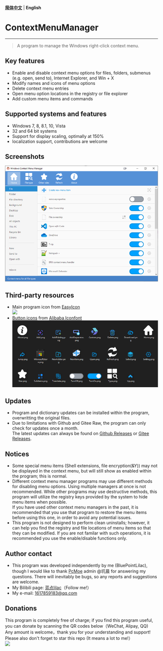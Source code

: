 **[简体中文](README.md)** | **English**
# ContextMenuManager
------
> A program to manage the Windows right-click context menu.

## Key features
* Enable and disable context menu options for files, folders, submenus (e.g. open, send to), Internet Explorer, and Win + X
* Modify names and icons of menu options
* Delete context menu entries
* Open menu option locations in the registry or file explorer
* Add custom menu items and commands

## Supported systems and features 
* Windows 7, 8, 8.1, 10, Vista
* 32 and 64 bit systems
* Support for display scaling, optimally at 150%
* localization support, contributions are welcome

## Screenshots
![](Screenshot-en.png)

## Third-party resources
* Main program icon from [EasyIcon][EasyIcon]<br>![][AppIcon]
* [Button icons][AppImage] from [Alibaba Iconfont][IconFont]![](AppImage.png)

## Updates
* Program and dictionary updates can be installed within the program, overwritting the original files.
* Due to limitations with Github and Gitee Raw, the program can only check for updates once a month. <br> The latest updates can always be found on [Github Releases][GitHub Releases] or [Gitee Releases][Gitee Releases].

## Notices
* Some special menu items (Shell extensions, file encryption(&Y)) may not be displayed in the context menu, but will still show as enabled within the program; this is normal.
* Different context menu manager programs may use different methods for disabling menu options. Using multiple managers at once is not recommended. While other programs may use destructive methods, this program will utilize the registry keys provided by the system to hide menu items when possible.
<br>If you have used other context menu managers in the past, it is recommended that you use that program to restore the menu items before using this one, in order to avoid any potential issues.
* This program is not designed to perform clean uninstalls; however, it can help you find the registry and file locations of menu items so that they can be modified. If you are not familar with such operations, it is recommended you use the enable/disable functions only.

## Author contact
* This program was developed independently by me (BluePointLilac), though I would like to thank [PcMoe][PcMoe] admin @坑晨 for answering my questions. There will inevitably be bugs, so any reports and suggestions are welcome.
* My Bilibili page: [蓝点lilac][Bilibili]（Follow me!）
* My e-mail: 1617859183@qq.com

## Donations
This program is completely free of charge; if you find this program useful, you can donate by scanning the QR codes below（WeChat, Alipay, QQ) 
<br>Any amount is welcome，thank you for your understanding and support! Please also don't forget to star this repo (It means a lot to me!）<br>![][Donate]

  [EasyIcon]: https://www.easyicon.net/1208132-mouse_icon.html
  [AppIcon]: ContextMenuManager/Properties/AppIcon.ico
  [AppImage]: ContextMenuManager/Properties/Resources/Images
  [IconFont]: https://www.iconfont.cn
  [HashLnk]: https://github.com/riverar/hashlnk
  [GitHub Releases]: https://github.com/BluePointLilac/ContextMenuManager/releases
  [Gitee Releases]: https://gitee.com/BluePointLilac/ContextMenuManager/releases
  [PcMoe]: http://www.pcmoe.net
  [Bilibili]: https://space.bilibili.com/34492771
  [Donate]: ContextMenuManager/Properties/Resources/Images/Donate.png